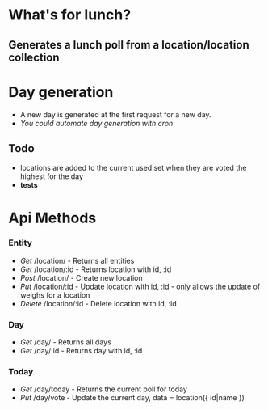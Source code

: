 # What's for lunch?
## Generates a lunch poll from a location/location collection

# Day generation
- A new day is generated at the first request for a new day.
- *You could automate day generation with cron*


## Todo
- locations are added to the current used set when they are voted the highest for the day
- **tests**



# Api Methods
### Entity
- *Get* /location/ - Returns all entities
- *Get* /location/:id - Returns location with id, :id
- *Post* /location/ - Create new location
- *Put* /location/:id - Update location with id, :id - only allows the update of weighs for a location
- *Delete* /location/:id - Delete location with id, :id

### Day
- *Get* /day/ - Returns all days
- *Get* /day/:id - Returns day with id, :id

### Today
- *Get* /day/today - Returns the current poll for today
- *Put* /day/vote - Update the current day, data = location({ id|name })
